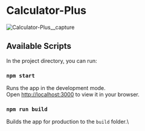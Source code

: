 # Calculator-Plus

![Calculator-Plus__capture](https://user-images.githubusercontent.com/35966972/149732605-94e72b83-1d81-419c-8220-cb604432d1e6.PNG)
## Available Scripts

In the project directory, you can run:

### `npm start`

Runs the app in the development mode.\
Open [http://localhost:3000](http://localhost:3000) to view it in your browser.


### `npm run build`

Builds the app for production to the `build` folder.\
